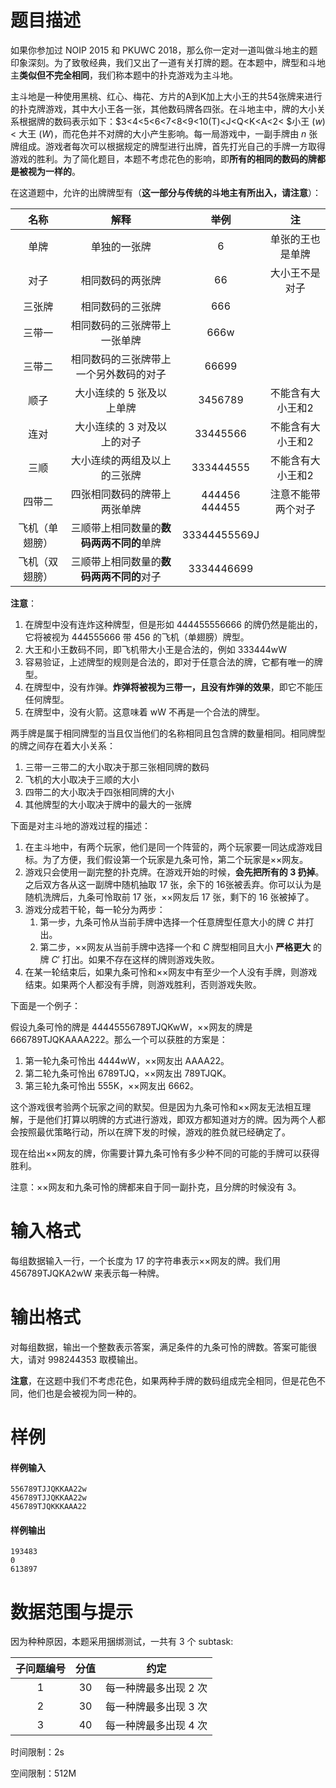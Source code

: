
# 题目描述

如果你参加过 NOIP 2015 和 PKUWC 2018，那么你一定对一道叫做斗地主的题印象深刻。为了致敬经典，我们又出了一道有关打牌的题。在本题中，牌型和斗地主**类似但不完全相同**，我们称本题中的扑克游戏为主斗地。

主斗地是一种使用黑桃、红心、梅花、方片的A到K加上大小王的共54张牌来进行的扑克牌游戏，其中大小王各一张，其他数码牌各四张。在斗地主中，牌的大小关系根据牌的数码表示如下：$3<4<5<6<7<8<9<10(T)<J<Q<K<A<2< $小王 $(w)$ $<$ 大王 $(W)$，而花色并不对牌的大小产生影响。每一局游戏中，一副手牌由 $n$ 张牌组成。游戏者每次可以根据规定的牌型进行出牌，首先打光自己的手牌一方取得游戏的胜利。为了简化题目，本题不考虑花色的影响，即**所有的相同的数码的牌都是被视为一样的**。

在这道题中，允许的出牌牌型有（**这一部分与传统的斗地主有所出入，请注意**）：

|   名称    |           解释           |      举例       |     注     |
| :-----: | :--------------------: | :-----------: | :-------: |
|   单牌    |         单独的一张牌         |       6       | 单张的王也是单牌  |
|   对子    |        相同数码的两张牌        |      66       |  大小王不是对子  |
|   三张牌   |        相同数码的三张牌        |      666      |           |
|   三带一   |     相同数码的三张牌带上一张单牌     |     666w      |           |
|   三带二   |  相同数码的三张牌带上一个另外数码的对子   |     66699     |           |
|   顺子    |    大小连续的 $5$ 张及以上单牌    |    3456789    | 不能含有大小王和2 |
|   连对    |   大小连续的 $3$ 对及以上的对子    |   33445566    | 不能含有大小王和2 |
|   三顺    |     大小连续的两组及以上的三张牌     |   333444555   | 不能含有大小王和2 |
|   四带二   |     四张相同数码的牌带上两张单牌     | 444456 444455 | 注意不能带两个对子 |
| 飞机（单翅膀） | 三顺带上相同数量的**数码两两不同的**单牌 | 33344455569J  |           |
| 飞机（双翅膀） | 三顺带上相同数量的**数码两两不同的**对子 |  3334446699   |           |

**注意**：

1. 在牌型中没有连炸这种牌型，但是形如 444455556666 的牌仍然是能出的，它将被视为 444555666 带 456 的飞机（单翅膀）牌型。
2. 大王和小王数码不同，即飞机带大小王是合法的，例如 333444wW
3. 容易验证，上述牌型的规则是合法的，即对于任意合法的牌，它都有唯一的牌型。
4. 在牌型中，没有炸弹。**炸弹将被视为三带一，且没有炸弹的效果**，即它不能压任何牌型。
5. 在牌型中，没有火箭。这意味着 wW 不再是一个合法的牌型。

两手牌是属于相同牌型的当且仅当他们的名称相同且包含牌的数量相同。相同牌型的牌之间存在着大小关系：

1. 三带一三带二的大小取决于那三张相同牌的数码
2. 飞机的大小取决于三顺的大小
3. 四带二的大小取决于四张相同牌的大小
4. 其他牌型的大小取决于牌中的最大的一张牌

下面是对主斗地的游戏过程的描述：

1. 在主斗地中，有两个玩家，他们是同一个阵营的，两个玩家要一同达成游戏目标。为了方便，我们假设第一个玩家是九条可怜，第二个玩家是××网友。
2. 游戏只会使用一副完整的扑克牌。在游戏开始的时候，**会先把所有的 $3$ 扔掉**。之后双方各从这一副牌中随机抽取 $17$ 张，余下的 $16$张被丢弃。你可以认为是随机洗牌后，九条可怜取前 $17$ 张，××网友后 $17$ 张，剩下的 $16$ 张被掉了。
3. 游戏分成若干轮，每一轮分为两步：
   1. 第一步，九条可怜从当前手牌中选择一个任意牌型任意大小的牌 $C$ 并打出。
   2. 第二步，××网友从当前手牌中选择一个和 $C$ 牌型相同且大小 **严格更大** 的牌 $C'$ 打出。如果不存在这样的牌则游戏失败。
4. 在某一轮结束后，如果九条可怜和××网友中有至少一个人没有手牌，则游戏结束。如果两个人都没有手牌，则游戏胜利，否则游戏失败。

下面是一个例子：

假设九条可怜的牌是 44445556789TJQKwW，××网友的牌是 666789TJQKAAAA222。那么一个可以获胜的方案是：

1. 第一轮九条可怜出 4444wW，××网友出 AAAA22。
2. 第二轮九条可怜出 6789TJQ，××网友出 789TJQK。
3. 第三轮九条可怜出 555K，××网友出 6662。

这个游戏很考验两个玩家之间的默契。但是因为九条可怜和××网友无法相互理解，于是他们打算以明牌的方式进行游戏，即双方都知道对方的牌。因为两个人都会按照最优策略行动，所以在牌下发的时候，游戏的胜负就已经确定了。

现在给出××网友的牌，你需要计算九条可怜有多少种不同的可能的手牌可以获得胜利。

注意：××网友和九条可怜的牌都来自于同一副扑克，且分牌的时候没有 $3$。

# 输入格式

每组数据输入一行，一个长度为 $17$ 的字符串表示××网友的牌。我们用 456789TJQKA2wW 来表示每一种牌。


# 输出格式

对每组数据，输出一个整数表示答案，满足条件的九条可怜的牌数。答案可能很大，请对 $998244353$ 取模输出。

**注意**，在这题中我们不考虑花色，如果两种手牌的数码组成完全相同，但是花色不同，他们也是会被视为同一种的。


# 样例

#### 样例输入

```plain
556789TJJQKKAA22w
456789TJJQKKAA22w
456789TJQKKKAAA22
```

#### 样例输出

```plain
193483
0
613897
```

# 数据范围与提示


因为种种原因，本题采用捆绑测试，一共有 $3$ 个 subtask:

| 子问题编号 |  分值  |       约定       |
| :---: | :--: | :------------: |
|   1   | $30$ | 每一种牌最多出现 $2$ 次 |
|   2   | $30$ | 每一种牌最多出现 $3$ 次 |
|   3   | $40$ | 每一种牌最多出现 $4$ 次 |

时间限制：2s 

空间限制：512M

